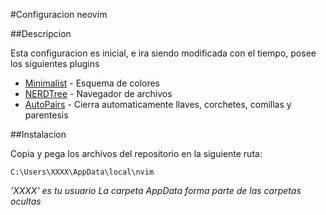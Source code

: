 #Configuracion neovim

##Descripcion

Esta configuracion es inicial, e ira siendo modificada con el tiempo, posee los siguientes plugins

* [Minimalist](https://github.com/dikiaap/minimalist) - Esquema de colores
* [NERDTree](https://github.com/preservim/nerdtree) - Navegador de archivos
* [AutoPairs](https://github.com/jiangmiao/auto-pairs) - Cierra automaticamente llaves, corchetes, comillas y parentesis

##Instalacion

Copia y pega los archivos del repositorio en la siguiente ruta:

```
C:\Users\XXXX\AppData\local\nvim
```
_'XXXX' es tu usuario_
_La carpeta AppData forma parte de las carpetas ocultas_


